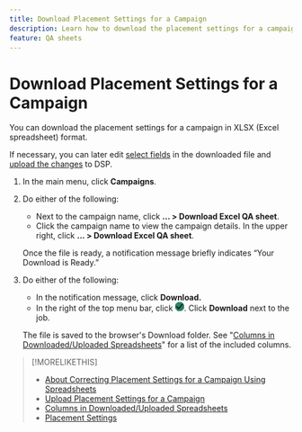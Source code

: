 ```yaml
---
title: Download Placement Settings for a Campaign
description: Learn how to download the placement settings for a campaign using Excel QA spreadsheets.
feature: QA sheets
---
```


# Download Placement Settings for a Campaign

You can download the placement settings for a campaign in XLSX (Excel spreadsheet) format.

If necessary, you can later edit [select fields](qa-sheet-columns.md) in the downloaded file and [upload the changes](qa-sheet-upload.md) to DSP.

1. In the main menu, click **Campaigns**.
1. Do either of the following:
   * Next to the campaign name, click **... > Download Excel QA sheet**.
   * Click the campaign name to view the campaign details. In the upper right, click **... > Download Excel QA sheet**.

    Once the file is ready, a notification message briefly indicates “Your Download is Ready.”
1. Do either of the following:
    * In the notification message, click **Download.**
    * In the right of the top menu bar, click ![Jobs](/help/dsp/assets/downloads.png). Click **Download** next to the job.

    The file is saved to the browser's Download folder. See "[Columns in Downloaded/Uploaded Spreadsheets](qa-columns.md)" for a list of the included columns.

>[!MORELIKETHIS]
>
>* [About Correcting Placement Settings for a Campaign Using Spreadsheets](qa-about.md)
>* [Upload Placement Settings for a Campaign](qa-sheet-upload.md)
>* [Columns in Downloaded/Uploaded Spreadsheets](qa-sheet-columns.md)
>* [Placement Settings](/help/dsp/campaign-management/placements/placement-settings.md)
